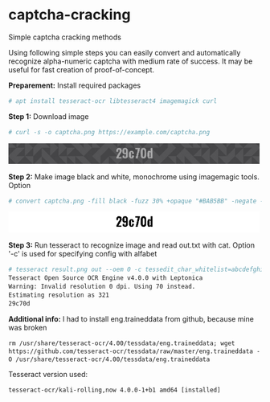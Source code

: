 # captcha-cracking
Simple captcha cracking methods 

Using following simple steps you can easily convert and automatically recognize alpha-numeric captcha with medium rate of success.
It may be useful for fast creation of proof-of-concept.

**Preparement:**
Install required packages
```sh
# apt install tesseract-ocr libtesseract4 imagemagick curl
```

**Step 1:**
Download image
```sh
# curl -s -o captcha.png https://example.com/captcha.png
```
<img src="captcha.png" width=500px/>

**Step 2:**
Make image black and white, monochrome using imagemagic tools.
Option
```sh
# convert captcha.png -fill black -fuzz 30% +opaque "#BAB5BB" -negate -monochrome result.png
```
<img src="result.png" width=500px/>

**Step 3:**
Run tesseract to recognize image and read out.txt with cat.
Option '-c' is used for specifying config with alfabet
```sh
# tesseract result.png out --oem 0 -c tessedit_char_whitelist=abcdefghijklmnopqrstuvwxyz0123456789; cat out.txt
Tesseract Open Source OCR Engine v4.0.0 with Leptonica
Warning: Invalid resolution 0 dpi. Using 70 instead.
Estimating resolution as 321
29c70d
```

**Additional info:**
I had to install eng.traineddata from github, because mine was broken
```
rm /usr/share/tesseract-ocr/4.00/tessdata/eng.traineddata; wget https://github.com/tesseract-ocr/tessdata/raw/master/eng.traineddata -O /usr/share/tesseract-ocr/4.00/tessdata/eng.traineddata
```
Tesseract version used:
```
tesseract-ocr/kali-rolling,now 4.0.0-1+b1 amd64 [installed]
```

